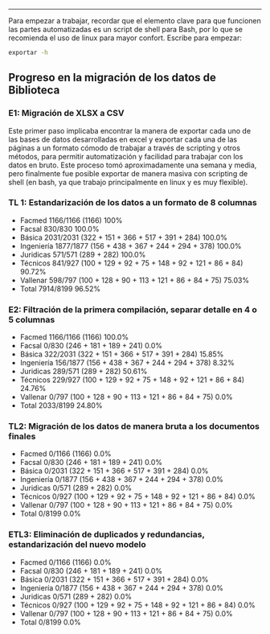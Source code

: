 -----------------------------------

Para empezar a trabajar, recordar que el elemento clave para que funcionen las partes automatizadas es un script de shell para Bash, por lo que se recomienda el uso de linux para mayor confort. Escribe para empezar:

```sh
exportar -h
```

## Progreso en la migración de los datos de Biblioteca

### E1: Migración de XLSX a CSV
Este primer paso implicaba encontrar la manera de exportar cada uno de las bases de datos desarrolladas en excel y exportar cada una de las páginas a un formato cómodo de trabajar a través de scripting y otros métodos, para permitir automatización y facilidad para trabajar con los datos en bruto. Este proceso tomó aproximadamente una semana y media, pero finalmente fue posible exportar de manera masiva con scripting de shell (en bash, ya que trabajo principalmente en linux y es muy flexible).

### TL 1: Estandarización de los datos a un formato de 8 columnas
- Facmed 1166/1166 (1166) 100%
- Facsal 830/830 100.0%
- Básica 2031/2031 (322 + 151 + 366 + 517 + 391 + 284) 100.0%
- Ingeniería 1877/1877 (156 + 438 + 367 + 244 + 294 + 378) 100.0%
- Juridicas 571/571 (289 + 282) 100.0%
- Técnicos 841/927 (100 + 129 + 92 + 75 + 148 + 92 + 121 + 86 + 84) 90.72%
- Vallenar 598/797 (100 + 128 + 90 + 113 + 121 + 86 + 84 + 75) 75.03%
- Total 7914/8199 96.52%

### E2: Filtración de la primera compilación, separar detalle en 4 o 5 columnas
- Facmed 1166/1166 (1166) 100.0%
- Facsal 0/830 (246 + 181 + 189 + 241) 0.0%
- Básica 322/2031 (322 + 151 + 366 + 517 + 391 + 284) 15.85%
- Ingeniería 156/1877 (156 + 438 + 367 + 244 + 294 + 378) 8.32%
- Juridicas 289/571 (289 + 282) 50.61%
- Técnicos 229/927 (100 + 129 + 92 + 75 + 148 + 92 + 121 + 86 + 84) 24.76%
- Vallenar 0/797 (100 + 128 + 90 + 113 + 121 + 86 + 84 + 75) 0.0%
- Total 2033/8199 24.80%

### TL2: Migración de los datos de manera bruta a los documentos finales
- Facmed 0/1166 (1166) 0.0%
- Facsal 0/830 (246 + 181 + 189 + 241) 0.0%
- Básica 0/2031 (322 + 151 + 366 + 517 + 391 + 284) 0.0%
- Ingeniería 0/1877 (156 + 438 + 367 + 244 + 294 + 378) 0.0%
- Juridicas 0/571 (289 + 282) 0.0%
- Técnicos 0/927 (100 + 129 + 92 + 75 + 148 + 92 + 121 + 86 + 84) 0.0%
- Vallenar 0/797 (100 + 128 + 90 + 113 + 121 + 86 + 84 + 75) 0.0%
- Total 0/8199 0.0%

### ETL3: Eliminación de duplicados y redundancias, estandarización del nuevo modelo
- Facmed 0/1166 (1166) 0.0%
- Facsal 0/830 (246 + 181 + 189 + 241) 0.0%
- Básica 0/2031 (322 + 151 + 366 + 517 + 391 + 284) 0.0%
- Ingeniería 0/1877 (156 + 438 + 367 + 244 + 294 + 378) 0.0%
- Juridicas 0/571 (289 + 282) 0.0%
- Técnicos 0/927 (100 + 129 + 92 + 75 + 148 + 92 + 121 + 86 + 84) 0.0%
- Vallenar 0/797 (100 + 128 + 90 + 113 + 121 + 86 + 84 + 75) 0.0%
- Total 0/8199 0.0%
